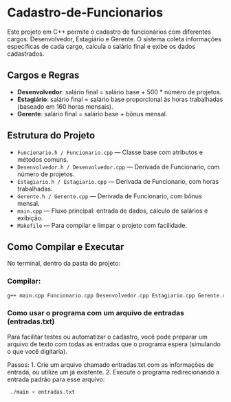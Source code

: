 # Cadastro-de-Funcionarios

Este projeto em C++ permite o cadastro de funcionários com diferentes cargos: Desenvolvedor, Estagiário e Gerente. O sistema coleta informações específicas de cada cargo, calcula o salário final e exibe os dados cadastrados.

## Cargos e Regras

- **Desenvolvedor**: salário final = salário base + 500 * número de projetos.
- **Estagiário**: salário final = salário base proporcional às horas trabalhadas (baseado em 160 horas mensais).
- **Gerente**: salário final = salário base + bônus mensal.

## Estrutura do Projeto

- `Funcionario.h / Funcionario.cpp` — Classe base com atributos e métodos comuns.
- `Desenvolvedor.h / Desenvolvedor.cpp` — Derivada de Funcionario, com número de projetos.
- `Estagiario.h / Estagiario.cpp` — Derivada de Funcionario, com horas trabalhadas.
- `Gerente.h / Gerente.cpp` — Derivada de Funcionario, com bônus mensal.
- `main.cpp` — Fluxo principal: entrada de dados, cálculo de salários e exibição.
- `Makefile` — Para compilar e limpar o projeto com facilidade.

## Como Compilar e Executar

No terminal, dentro da pasta do projeto:

### Compilar:

```bash
g++ main.cpp Funcionario.cpp Desenvolvedor.cpp Estagiario.cpp Gerente.cpp -o main
```
### Como usar o programa com um arquivo de entradas (entradas.txt)

Para facilitar testes ou automatizar o cadastro, você pode preparar um arquivo de texto com todas as entradas que o programa espera (simulando o que você digitaria).

Passos:
	1.	Crie um arquivo chamado entradas.txt com as informações de entrada, ou utilize um já existente.
	2.	Execute o programa redirecionando a entrada padrão para esse arquivo:
 ```bash
  ./main < entradas.txt
 ```
